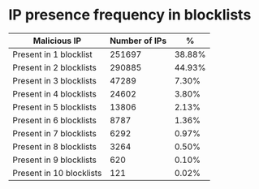# IP presence frequency in blocklists
| Malicious IP | Number of IPs | % |
|----|----|----|
| Present in 1 blocklist | 251697 | 38.88% |
| Present in 2 blocklists | 290885 | 44.93% |
| Present in 3 blocklists | 47289 | 7.30% |
| Present in 4 blocklists | 24602 | 3.80% |
| Present in 5 blocklists | 13806 | 2.13% |
| Present in 6 blocklists | 8787 | 1.36% |
| Present in 7 blocklists | 6292 | 0.97% |
| Present in 8 blocklists | 3264 | 0.50% |
| Present in 9 blocklists | 620 | 0.10% |
| Present in 10 blocklists | 121 | 0.02% |
